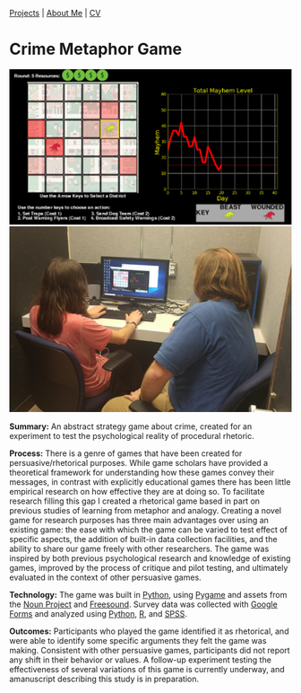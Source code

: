 [Projects](index.html) | [About Me](bio.html) | [CV](CV.html) 

# Crime Metaphor Game

  <div class="project-slideshow">
  
  <div>
  
   <img src="crimegame.png" alt="CMG">
  
  </div>
  
   <div>
  
   <img src="crimegame2.png" >
  
  </div>
  
  </div>

<div markdown="1" >

**Summary:** An abstract strategy game about crime, created for an experiment to test the psychological reality of procedural rhetoric.

**Process:** There is a genre of games that have been created for persuasive/rhetorical purposes. 
While game scholars have provided a theoretical framework for understanding how these games convey their messages,
in contrast with explicitly educational games there has been little empirical research on how effective they are at doing so. 
To facilitate research filling this gap I created a rhetorical game based in part on previous studies of learning from metaphor and analogy.
Creating a novel game for research purposes has three main advantages over using an existing game: the ease with which the game can be
varied to test effect of specific aspects, the addition of built-in data collection facilities, and the ability to share our game 
freely with other researchers. The game was inspired by both previous psychological research and knowledge of existing games, 
improved by the process of critique and pilot testing, and ultimately evaluated in the context of other persuasive games. 

**Technology:** The game was built in [Python](https://www.python.org/), using [Pygame](https://www.pygame.org) and assets from the [Noun Project](https://thenounproject.com/) 
and [Freesound](https://freesound.org/). Survey data was collected with [Google Forms](https://docs.google.com/forms) and analyzed using [Python](https://www.python.org/), [R](https://www.r-project.org/), and [SPSS](https://www.ibm.com/analytics/spss-statistics-software).

**Outcomes:** Participants who played the game identified it as rhetorical, and were able to identify some specific arguments they felt the game was making. 
Consistent with other persuasive games, participants did not report any shift in their behavior or values. A follow-up experiment
testing the effectiveness of several variations of this game is currently underway, and amanuscript describing this study is in preparation. 

</div>

